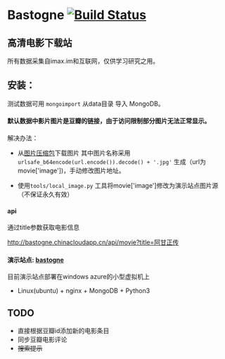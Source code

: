 # Bastogne  [![Build Status](https://travis-ci.org/maguowei/bastogne.svg?branch=master)](https://travis-ci.org/maguowei/bastogne)

高清电影下载站
---

所有数据采集自imax.im和互联网，仅供学习研究之用。


## 安装：


测试数据可用 `mongoimport` 从data目录 导入 MongoDB。

#### 默认数据中影片图片是豆瓣的链接，由于访问限制部分图片无法正常显示。

解决办法：

* 从[图片压缩包](http://pan.baidu.com/s/1jGn5l8U)下载图片
其中图片名称采用 
`urlsafe_b64encode(url.encode()).decode() + '.jpg'` 生成（url为movie['image'])，手动修改图片地址。

* 使用`tools/local_image.py` 工具将movie['image']修改为演示站点图片源（不保证永久有效）

#### api

通过title参数获取电影信息

http://bastogne.chinacloudapp.cn/api/movie?title=阿甘正传



#### 演示站点: [bastogne](http://bastogne.chinacloudapp.cn)

目前演示站点部署在windows azure的小型虚拟机上

* Linux(ubuntu) + nginx + MongoDB + Python3


## TODO
* 直接根据豆瓣id添加新的电影条目
* 同步豆瓣电影评论
* ~~搜索提示~~